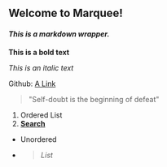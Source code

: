 ## Welcome to Marquee!

#### *This is a markdown wrapper.*

**This is a bold text**

*This is an italic text*

Github: [A Link](https://github.com/angelCarias/marquee)

> "Self-doubt is the beginning of defeat"

1. Ordered List
2. [**Search**](https://google.com)

* Unordered
* > *List*